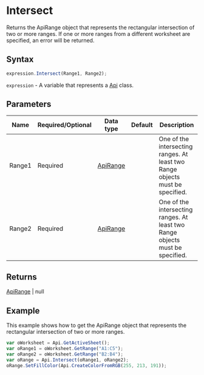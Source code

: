 # Intersect

Returns the ApiRange object that represents the rectangular intersection of two or more ranges. If one or more ranges from a different worksheet are specified, an error will be returned.

## Syntax

```javascript
expression.Intersect(Range1, Range2);
```

`expression` - A variable that represents a [Api](../Api.md) class.

## Parameters

| **Name** | **Required/Optional** | **Data type** | **Default** | **Description** |
| ------------- | ------------- | ------------- | ------------- | ------------- |
| Range1 | Required | [ApiRange](../../ApiRange/ApiRange.md) |  | One of the intersecting ranges. At least two Range objects must be specified. |
| Range2 | Required | [ApiRange](../../ApiRange/ApiRange.md) |  | One of the intersecting ranges. At least two Range objects must be specified. |

## Returns

[ApiRange](../../ApiRange/ApiRange.md) | null

## Example

This example shows how to get the ApiRange object that represents the rectangular intersection of two or more ranges.

```javascript
var oWorksheet = Api.GetActiveSheet();
var oRange1 = oWorksheet.GetRange("A1:C5");
var oRange2 = oWorksheet.GetRange("B2:B4");
var oRange = Api.Intersect(oRange1, oRange2);
oRange.SetFillColor(Api.CreateColorFromRGB(255, 213, 191));
```
